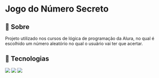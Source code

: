 <h1>Jogo do Número Secreto</h1>

<h2>📌 Sobre</h2>
<p>Projeto utilizado nos cursos de lógica de programação da Alura, no qual é escolhido um número aleatório no qual o usuário vai ter que acertar.</p>

## 🚀 Tecnologias
<div>
  <img src="https://img.shields.io/badge/HTML-239120?style=for-the-badge&logo=html5&logoColor=white">
  <img src="https://img.shields.io/badge/CSS-239120?&style=for-the-badge&logo=css3&logoColor=white">
  <img src="https://img.shields.io/badge/JavaScript-F7DF1E?style=for-the-badge&logo=javascript&logoColor=black">
</div>
